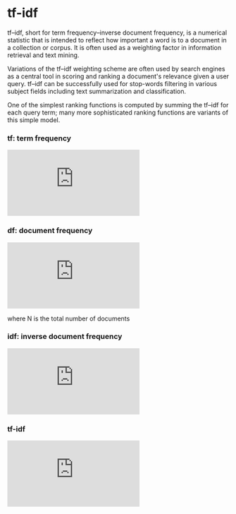 tf-idf
======

tf–idf, short for term frequency–inverse document frequency, is a numerical statistic that is intended to reflect how important a word is to a document in a collection or corpus. It is often used as a weighting factor in information retrieval and text mining.

Variations of the tf–idf weighting scheme are often used by search engines as a central tool in scoring and ranking a document's relevance given a user query. tf–idf can be successfully used for stop-words filtering in various subject fields including text summarization and classification.

One of the simplest ranking functions is computed by summing the tf–idf for each query term; many more sophisticated ranking functions are variants of this simple model.

### tf: term frequency

![\mathrm{tf}_{t,d} = \textrm{frequency of term } t \textrm{ in document } d](http://latex.codecogs.com/gif.latex?%5Cbg_white%20%5Cmathrm%7Btf%7D_%7Bt%2Cd%7D%20%3D%20%5Ctextrm%7Bfrequency%20of%20term%20%7D%20t%20%5Ctextrm%7B%20in%20document%20%7D%20d)

### df: document frequency

![\mathrm{df}_{t} = \textrm{number of documents containing term } t ](http://latex.codecogs.com/gif.latex?%5Cbg_white%20%5Cmathrm%7Bdf%7D_%7Bt%7D%20%3D%20%5Ctextrm%7Bnumber%20of%20documents%20containing%20term%20%7D%20t)

where N is the total number of documents

### idf: inverse document frequency

![\mathrm{idf}_{t} = \log{\frac{N}{\mathrm{df}_t}}](http://latex.codecogs.com/gif.latex?%5Cbg_white%20%5Cmathrm%7Bidf%7D_%7Bt%7D%20%3D%20%5Clog%7B%5Cfrac%7BN%7D%7B%5Cmathrm%7Bdf%7D_t%7D%7D)

### tf-idf

![w_{t,d}=\mathrm{tf}_{t,d}\times\mathrm{idf}_t=\frac{n_{t}}{\max_{k}(n_{k}|k=\{1,2,\cdots,T\})}\times\log{\frac{N}{|\{d:t\in d\}|}}](http://latex.codecogs.com/gif.latex?%5Cbg_white%20w_%7Bt%2Cd%7D%3D%5Cmathrm%7Btf%7D_%7Bt%2Cd%7D%5Ctimes%5Cmathrm%7Bidf%7D_t%3D%5Cfrac%7Bn_%7Bt%7D%7D%7B%5Cmax_%7Bk%7D%28n_%7Bk%7D%7Ck%3D%5C%7B1%2C2%2C%5Ccdots%2CT%5C%7D%29%7D%5Ctimes%5Clog%7B%5Cfrac%7BN%7D%7B%7C%5C%7Bd%3At%5Cin%20d%5C%7D%7C%7D%7D)
